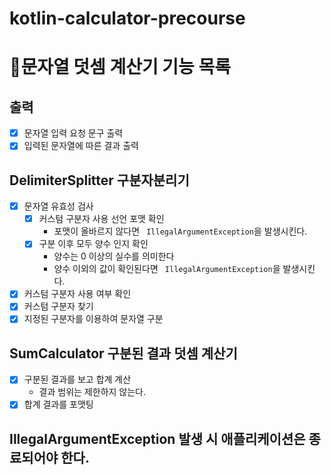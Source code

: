 # kotlin-calculator-precourse

# 📃문자열 덧셈 계산기 기능 목록

## 출력

- [x] 문자열 입력 요청 문구 출력
- [x] 입력된 문자열에 따른 결과 출력

## DelimiterSplitter 구분자분리기

- [x] 문자열 유효성 검사
    - [x] 커스텀 구분자 사용 선언 포맷 확인
        - 포맷이 올바르지 않다면  ``` IllegalArgumentException```을 발생시킨다.
    - [x] 구분 이후 모두 양수 인지 확인
        - 양수는 0 이상의 실수를 의미한다
        - 양수 이외의 값이 확인된다면 ``` IllegalArgumentException```을 발생시킨다.
- [x] 커스텀 구분자 사용 여부 확인
- [x] 커스텀 구분자 찾기
- [x] 지정된 구분자를 이용하여 문자열 구분

## SumCalculator 구분된 결과 덧셈 계산기

- [x] 구분된 결과를 보고 합계 계산
    - 결과 범위는 제한하지 않는다.
- [x] 합계 결과를 포맷팅

## IllegalArgumentException 발생 시 애플리케이션은 종료되어야 한다.
